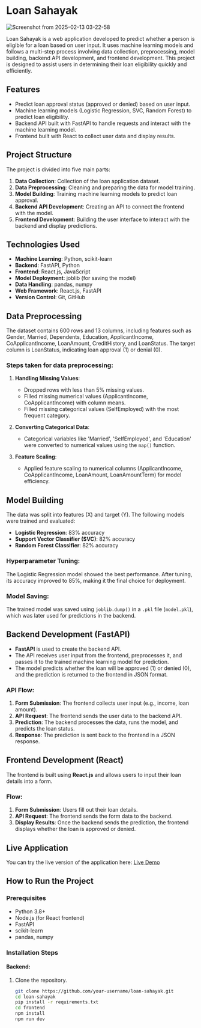# Loan Sahayak


![Screenshot from 2025-02-13 03-22-58](https://github.com/user-attachments/assets/5b46d2c5-9e27-4440-bcc4-a8eb5429fc85)

Loan Sahayak is a web application developed to predict whether a person is eligible for a loan based on user input. It uses machine learning models and follows a multi-step process involving data collection, preprocessing, model building, backend API development, and frontend development. This project is designed to assist users in determining their loan eligibility quickly and efficiently.

## Features
- Predict loan approval status (approved or denied) based on user input.
- Machine learning models (Logistic Regression, SVC, Random Forest) to predict loan eligibility.
- Backend API built with FastAPI to handle requests and interact with the machine learning model.
- Frontend built with React to collect user data and display results.

## Project Structure
The project is divided into five main parts:
1. **Data Collection**: Collection of the loan application dataset.
2. **Data Preprocessing**: Cleaning and preparing the data for model training.
3. **Model Building**: Training machine learning models to predict loan approval.
4. **Backend API Development**: Creating an API to connect the frontend with the model.
5. **Frontend Development**: Building the user interface to interact with the backend and display predictions.

## Technologies Used
- **Machine Learning**: Python, scikit-learn
- **Backend**: FastAPI, Python
- **Frontend**: React.js, JavaScript
- **Model Deployment**: joblib (for saving the model)
- **Data Handling**: pandas, numpy
- **Web Framework**: React.js, FastAPI
- **Version Control**: Git, GitHub

 ## Data Preprocessing
The dataset contains 600 rows and 13 columns, including features such as Gender, Married, Dependents, Education, ApplicantIncome, CoApplicantIncome, LoanAmount, CreditHistory, and LoanStatus. The target column is LoanStatus, indicating loan approval (1) or denial (0).

### Steps taken for data preprocessing:
1. **Handling Missing Values**:
   - Dropped rows with less than 5% missing values.
   - Filled missing numerical values (ApplicantIncome, CoApplicantIncome) with column means.
   - Filled missing categorical values (SelfEmployed) with the most frequent category.

2. **Converting Categorical Data**:
   - Categorical variables like 'Married', 'SelfEmployed', and 'Education' were converted to numerical values using the `map()` function.

3. **Feature Scaling**:
   - Applied feature scaling to numerical columns (ApplicantIncome, CoApplicantIncome, LoanAmount, LoanAmountTerm) for model efficiency.

## Model Building
The data was split into features (X) and target (Y). The following models were trained and evaluated:
- **Logistic Regression**: 83% accuracy
- **Support Vector Classifier (SVC)**: 82% accuracy
- **Random Forest Classifier**: 82% accuracy

### Hyperparameter Tuning:
The Logistic Regression model showed the best performance. After tuning, its accuracy improved to 85%, making it the final choice for deployment.

### Model Saving:
The trained model was saved using `joblib.dump()` in a `.pkl` file (`model.pkl`), which was later used for predictions in the backend.


## Backend Development (FastAPI)
- **FastAPI** is used to create the backend API.
- The API receives user input from the frontend, preprocesses it, and passes it to the trained machine learning model for prediction.
- The model predicts whether the loan will be approved (1) or denied (0), and the prediction is returned to the frontend in JSON format.

### API Flow:
1. **Form Submission**: The frontend collects user input (e.g., income, loan amount).
2. **API Request**: The frontend sends the user data to the backend API.
3. **Prediction**: The backend processes the data, runs the model, and predicts the loan status.
4. **Response**: The prediction is sent back to the frontend in a JSON response.

## Frontend Development (React)
The frontend is built using **React.js** and allows users to input their loan details into a form.

### Flow:
1. **Form Submission**: Users fill out their loan details.
2. **API Request**: The frontend sends the form data to the backend.
3. **Display Results**: Once the backend sends the prediction, the frontend displays whether the loan is approved or denied.


## Live Application

You can try the live version of the application here: [Live Demo ](https://loan-sahayak-z5n7.onrender.com/)

## How to Run the Project

### Prerequisites
- Python 3.8+
- Node.js (for React frontend)
- FastAPI
- scikit-learn
- pandas, numpy

### Installation Steps

#### Backend:
1. Clone the repository.
   ```bash
   git clone https://github.com/your-username/loan-sahayak.git
   cd loan-sahayak
   pip install -r requirements.txt
   cd frontend
   npm install
   npm run dev
 



